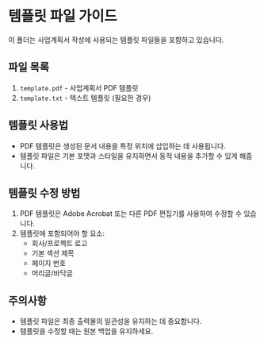 # 템플릿 파일 가이드

이 폴더는 사업계획서 작성에 사용되는 템플릿 파일들을 포함하고 있습니다.

## 파일 목록

1. `template.pdf` - 사업계획서 PDF 템플릿
2. `template.txt` - 텍스트 템플릿 (필요한 경우)

## 템플릿 사용법

- PDF 템플릿은 생성된 문서 내용을 특정 위치에 삽입하는 데 사용됩니다.
- 템플릿 파일은 기본 포맷과 스타일을 유지하면서 동적 내용을 추가할 수 있게 해줍니다.

## 템플릿 수정 방법

1. PDF 템플릿은 Adobe Acrobat 또는 다른 PDF 편집기를 사용하여 수정할 수 있습니다.
2. 템플릿에 포함되어야 할 요소:
   - 회사/프로젝트 로고
   - 기본 섹션 제목
   - 페이지 번호
   - 머리글/바닥글

## 주의사항

- 템플릿 파일은 최종 출력물의 일관성을 유지하는 데 중요합니다.
- 템플릿을 수정할 때는 원본 백업을 유지하세요. 